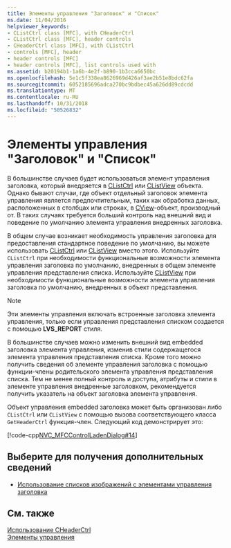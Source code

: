```yaml
---
title: Элементы управления "Заголовок" и "Список"
ms.date: 11/04/2016
helpviewer_keywords:
- CListCtrl class [MFC], with CHeaderCtrl
- CListCtrl class [MFC], header controls
- CHeaderCtrl class [MFC], with CListCtrl
- controls [MFC], header
- header controls [MFC]
- header controls [MFC], list controls used with
ms.assetid: b20194b1-1a6b-4e2f-b890-1b3cca6650bc
ms.openlocfilehash: 5e1c5f338ea8626969d426af3ae2b51e8bdc62fa
ms.sourcegitcommit: 6052185696adca270bc9bdbec45a626dd89cdcdd
ms.translationtype: MT
ms.contentlocale: ru-RU
ms.lasthandoff: 10/31/2018
ms.locfileid: "50526832"
---
```

# <a name="header-control-and-list-control"></a>Элементы управления "Заголовок" и "Список"

В большинстве случаев будет использоваться элемент управления заголовка, который внедряется в [CListCtrl](../mfc/reference/clistctrl-class.md) или [CListView](../mfc/reference/clistview-class.md) объекта. Однако бывают случаи, где объект отдельный заголовок элемента управления является предпочтительным, таких как обработка данных, расположенных в столбцах или строках, в [CView](../mfc/reference/cview-class.md)-объект, производный от. В таких случаях требуется больший контроль над внешний вид и поведение по умолчанию элемента управления внедренных заголовка.

В общем случае возникает необходимость управления заголовка для предоставления стандартное поведение по умолчанию, вы можете использовать [CListCtrl](../mfc/reference/clistctrl-class.md) или [CListView](../mfc/reference/clistview-class.md) вместо этого. Используйте `CListCtrl` при необходимости функциональные возможности элемента управления заголовка по умолчанию, внедренных в общем элементе управления представления списка. Используйте [CListView](../mfc/reference/clistview-class.md) при необходимости функциональные возможности элемента управления заголовка по умолчанию, внедренных в объект представления.

> [!NOTE]
>  Эти элементы управления включать встроенные заголовка элемента управления, только если управления представления списком создается с помощью **LVS_REPORT** стиля.

В большинстве случаев можно изменить внешний вид embedded заголовка элемента управления, изменив стили содержащегося элемента управления представления списка. Кроме того можно получить сведения об элементе управления заголовка с помощью функции-члены родительского элемента управления представления списка. Тем не менее полный контроль и доступа, атрибуты и стили в элементе управления внедренные заголовком, рекомендуется получить указатель на объект заголовка элемента управления.

Объект управления embedded заголовка может быть организован либо `CListCtrl` или `CListView` с помощью вызова соответствующего класса `GetHeaderCtrl` функция-член. Следующий код демонстрирует это:

[!code-cpp[NVC_MFCControlLadenDialog#14](../mfc/codesnippet/cpp/header-control-and-list-control_1.cpp)]

## <a name="what-do-you-want-to-know-more-about"></a>Выберите для получения дополнительных сведений

- [Использование списков изображений с элементами управления заголовка](../mfc/using-image-lists-with-header-controls.md)

## <a name="see-also"></a>См. также

[Использование CHeaderCtrl](../mfc/using-cheaderctrl.md)<br/>
[Элементы управления](../mfc/controls-mfc.md)

